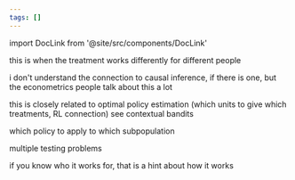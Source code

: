 ```yaml
---
tags: []
---
```


import DocLink from '@site/src/components/DocLink'

this is when the treatment works differently for different people

i don't understand the connection to causal inference, if there is one, but the econometrics people talk about this a lot

this is closely related to optimal policy estimation (which units to give which treatments, RL connection) see contextual bandits

which policy to apply to which subpopulation

multiple testing problems

if you know who it works for, that is a hint about how it works